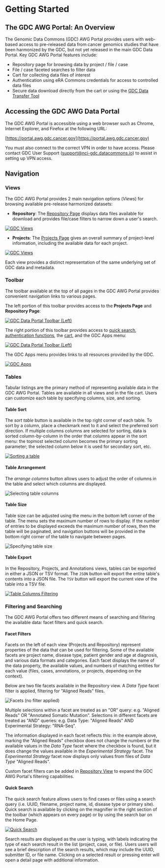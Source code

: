 # Getting Started


## The GDC AWG Portal: An Overview

The Genomic Data Commons (GDC) AWG Portal provides users with web-based access to pre-released data from cancer genomics studies that have been harmonized by the GDC, but not yet released in the main GDC Data Portal. Key GDC AWG Portal features include:

*   Repository page for browsing data by project / file / case
*   File / case faceted searches to filter data
*   Cart for collecting data files of interest
*   Authentication using eRA Commons credentials for access to controlled data files
*   Secure data download directly from the cart or using the [GDC Data Transfer Tool](https://gdc.cancer.gov/access-data/gdc-data-transfer-tool)

## Accessing the GDC AWG Data Portal

The GDC AWG Portal is accessible using a web browser such as Chrome, Internet Explorer, and Firefox at the following URL:

[https://portal.awg.gdc.cancer.gov](https://portal.awg.gdc.cancer.gov)

You must also connect to the correct VPN in order to have access.  Please contact GDC User Support ([support@nci-gdc.datacommons.io](mailto:support@nci-gdc.datacommons.io)) to assist in setting up VPN access.

## Navigation

### Views

The GDC AWG Portal provides 2 main navigation options (*Views*) for browsing available pre-release harmonized datasets:

* __Repository__: The [Repository Page](3_Repository.md) displays data files available for download and provides file/case filters to narrow down a user's search.

[![GDC Views](images/AWG_Portal.png)](images/WG_Portal.png "Click to see the full image.")

* __Projects__: The [Projects Page](2_Projects.md) gives an overall summary of project-level information, including the available data for each project.

[![GDC Views](images/AWG_Projects.png)](images/WG_Portal.png "Click to see the full image.")

Each view provides a distinct representation of the same underlying set of GDC data and metadata.

### Toolbar

The toolbar available at the top of all pages in the GDC AWG Portal provides convenient navigation links to various pages.

The left portion of this toolbar provides access to the __Projects Page__ and __Repository Page__:

[![GDC Data Portal Toolbar (Left)](images/AWG_Left_Toolbar.png)](images/AWG_Left_Toolbar.png "Click to see the full image.")

The right portion of this toolbar provides access to [quick search](#quick-search), [authentication functions](5_Authentication.md), the [cart](4_Cart.md), and the GDC Apps menu:

[![GDC Data Portal Toolbar (Left)](images/AWG_Right_Toolbar.png)](images/AWG_Right_Toolbar.png "Click to see the full image.")

The GDC Apps menu provides links to all resources provided by the GDC.

[![GDC Apps](images/gdc-data-portal-gdc-apps.png)](images/gdc-data-portal-gdc-apps.png "Click to see the full image.")

### Tables

Tabular listings are the primary method of representing available data in the GDC AWG Portal. Tables are available in all views and in the file cart. Users can customize each table by specifying columns, size, and sorting.

#### Table Sort

The *sort table* button is available in the top right corner of each table. To sort by a column, place a checkmark next to it and select the preferred sort direction. If multiple columns columns are selected for sorting, data is sorted column-by-column in the order that columns appear in the sort menu: the topmost selected column becomes the primary sorting parameter; the selected column below it is used for secondary sort, etc.

[![Sorting a table](images/gdc-data-portal-table-sort.png)](images/gdc-data-portal-table-sort.png "Click to see the full image.")

#### Table Arrangement

The *arrange columns* button allows users to adjust the order of columns in the table and select which columns are displayed.

![Selecting table columns](images/gdc-data-portal-table-column-selection.png)

#### Table Size

Table size can be adjusted using the menu in the bottom left corner of the table. The menu sets the maximum number of rows to display. If the number of entries to be displayed exceeds the maximum number of rows, then the table will be paginated, and navigation buttons will be provided in the bottom right corner of the table to navigate between pages.

![Specifying table size](images/gdc-data-portal-table-size-and-pagination.png)

#### Table Export

In the Repository, Projects, and Annotations views, tables can be exported in either a JSON or TSV format. The `JSON` button will export the entire table's contents into a JSON file.  The `TSV` button will export the current view of the table into a TSV file.

[![Table Columns Filtering](images/gdc-data-portal-table-export.png)](images/gdc-data-portal-table-export.png "Click to see the full image.")


### Filtering and Searching

The GDC AWG Portal offers two different means of searching and filtering the available data: facet filters and quick search.

#### Facet Filters

Facets on the left of each view (Projects and Repository) represent properties of the data that can be used for filtering. Some of the available facets are project name, disease type, patient gender and age at diagnosis, and various data formats and categories. Each facet displays the name of the data property, the available values, and numbers of matching entities for each value (files, cases, annotations, or projects, depending on the context).

Below are two file facets available in the Repository view. A _Data Type_ facet filter is applied, filtering for "Aligned Reads" files.

![Facets (no filter applied)](images/gdc-data-portal-facet-selection.png)

Multiple selections within a facet are treated as an "OR" query: e.g. "Aligned Reads" OR "Annotated Somatic Mutation". Selections in different facets are treated as "AND" queries: e.g. Data Type: "Aligned Reads" AND Experimental Strategy: "RNA-Seq".

The information displayed in each facet reflects this: in the example above, marking the "Aligned Reads" checkbox does not change the numbers or the available values in the _Data Type_ facet where the checkbox is found, but it does change the values available in the _Experimental Strategy_ facet. The _Experimental Strategy_ facet now displays only values from files of _Data Type_ "Aligned Reads".

Custom facet filters can be added in [Repository View](3_Repository.md) to expand the GDC AWG Portal's filtering capabilities.

#### Quick Search

The quick search feature allows users to find cases or files using a search query (i.e. UUID, filename, project name, id, disease type or primary site). Quick search is available by clicking on the magnifier in the right section of the toolbar (which appears on every page) or by using the search bar on the Home Page.

[![Quick Search](images/AWG_Quick_Search.png)](images/AWG_Quick_Search.png "Click to see the full image.")

Search results are displayed as the user is typing, with labels indicating the type of each search result in the list (project, case, or file). Users users will see a brief description of the search results, which may include the UUID, submitter ID, or file name. Clicking on a selected result or pressing enter will open a detail page with additional information.

